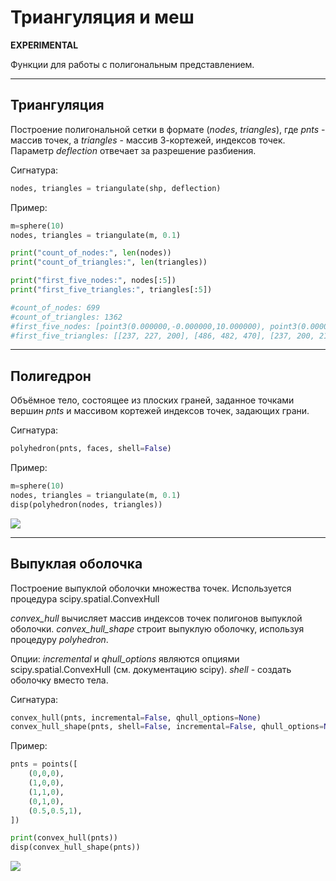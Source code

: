 # Триангуляция и меш

__EXPERIMENTAL__

Функции для работы с полигональным представлением.

---
## Триангуляция
Построение полигональной сетки в формате (_nodes_, _triangles_), где _pnts_ - массив точек, а _triangles_ - массив 3-кортежей, индексов точек.
Параметр _deflection_ отвечает за разрешение разбиения. 

Сигнатура:
```python
nodes, triangles = triangulate(shp, deflection)
```

Пример:
```python
m=sphere(10)
nodes, triangles = triangulate(m, 0.1)

print("count_of_nodes:", len(nodes))
print("count_of_triangles:", len(triangles))

print("first_five_nodes:", nodes[:5])
print("first_five_triangles:", triangles[:5])

#count_of_nodes: 699
#count_of_triangles: 1362
#first_five_nodes: [point3(0.000000,-0.000000,10.000000), point3(0.000000,-0.000000,10.000000), point3(0.000000,-0.000000,-10.000000), point3(1.950903,-0.000000,-9.807853), point3(3.826834,-0.000000,-9.238795)]
#first_five_triangles: [[237, 227, 200], [486, 482, 470], [237, 200, 211], [487, 472, 477], [238, 201, 212]]
```

-----------------------------
## Полигедрон
Объёмное тело, состоящее из плоских граней, заданное точками вершин _pnts_ и массивом кортежей индексов точек, задающих грани.

Сигнатура:
```python
polyhedron(pnts, faces, shell=False)
```

Пример:
```python
m=sphere(10)
nodes, triangles = triangulate(m, 0.1)
disp(polyhedron(nodes, triangles))
```
![](../images/generic/polyhedron0.png)

----------------------------------------------
## Выпуклая оболочка
Построение выпуклой оболочки множества точек.
Используется процедура scipy.spatial.ConvexHull

_convex_hull_ вычисляет массив индексов точек полигонов выпуклой оболочки.
_convex_hull_shape_ строит выпуклую оболочку, используя процедуру _polyhedron_.

Опции:
_incremental_ и _qhull_options_ являются опциями scipy.spatial.ConvexHull (см. документацию scipy).
_shell_ - создать оболочку вместо тела.

Сигнатура:
```python
convex_hull(pnts, incremental=False, qhull_options=None)
convex_hull_shape(pnts, shell=False, incremental=False, qhull_options=None)
```

Пример:
```python
pnts = points([
	(0,0,0),
	(1,0,0),
	(1,1,0),
	(0,1,0),
	(0.5,0.5,1),
])

print(convex_hull(pnts))
disp(convex_hull_shape(pnts))
```

![](../images/generic/convex_hull0.png)
